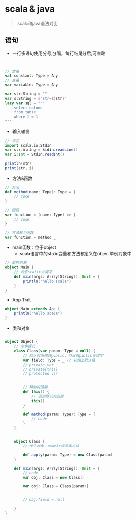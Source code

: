 # scala & java
> scala和java语法对比

## 语句
- 一行多语句使用分号;分隔，每行结尾分后;可省略
```scala


// 常量
val constant: Type = Any
// 变量
var variable: Type = Any

var str:String = ""
var s:String = s"str=${str}"
lazy var sql = """
    select column
    from table
    where 1 = 1
"""
```
- 输入输出
```scala
// 导包
import scala.io.StdIn
var str:String = StdIn.readLine()
var i:Int = StdIn.readInt()

println(str)
print(str, i)
```


- 方法&函数

```scala
// 方法
def method(name: Type): Type = {
    // code
}

// 函数
var function = (name: Type) => {
    // code
}

// 方法转为函数
var function = method _


```

- main函数：位于object
    - scala语言中的static变量和方法都定义在object单例对象中

```scala
// 单例对象
object Main {
    // 没有static关键字
    def main(args: Array[String]): Unit = {
        println("hello scala")
    }
}


```

- App Trait
```scala
object Main extends App {
    println("hello scala")
}

```


- 类和对象

```scala

object Object {
    // 单例模式
    class Class(var param: Type = null) {
        // 默认权限修饰public，但没有public关键字
        var field: Type = _ // 初始化默认值
        // private var
        // private[this]
        // protected var


        // 辅助构造器
        def this() {
            // 调用默认构造器
            this()
        }

        def method(param: Type): Type = {
            // code
        }
    }


    object Class {
        // 伴生对象：static成员和方法

        def apply(param: Type) = new Class(param)
    }

    def main(args: Array[String]): Unit = {
        // code
        var obj: Class = new Class()

        var obj: Class = Class(param)]


        // obj.field = null

    }
}


```




